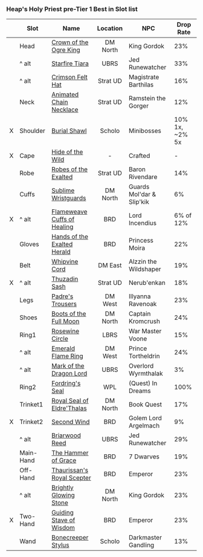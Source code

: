 ### Heap's Holy Priest pre-Tier 1 Best in Slot list

|      | Slot      | Name                                                         | Location | NPC                       | Drop Rate      |
| ---- | --------- | ------------------------------------------------------------ | :------: | ------------------------- | -------------- |
|      | Head      | [Crown of the Ogre King](https://classic.wowhead.com/item=18526/crown-of-the-ogre-king) | DM North | King Gordok               | 23%            |
|      | ^ alt     | [Starfire Tiara](https://classic.wowhead.com/item=12604/starfire-tiara) |   UBRS   | Jed Runewatcher           | 33%            |
|      | ^ alt     | [Crimson Felt Hat](https://classic.wowhead.com/item=18727/crimson-felt-hat) | Strat UD | Magistrate Barthilas      | 16%            |
|      | Neck      | [Animated Chain Necklace](https://classic.wowhead.com/item=18723/animated-chain-necklace) | Strat UD | Ramstein the Gorger       | 12%            |
| X    | Shoulder  | [Burial Shawl](https://classic.wowhead.com/item=18681/burial-shawl) |  Scholo  | Minibosses                | 10% 1x, ~2% 5x |
| X    | Cape      | [Hide of the Wild](https://classic.wowhead.com/item=18510/hide-of-the-wild) |    -     | Crafted                   | -              |
|      | Robe      | [Robes of the Exalted](https://classic.wowhead.com/item=13346/robes-of-the-exalted) | Strat UD | Baron Rivendare           | 14%            |
|      | Cuffs     | [Sublime Wristguards](https://classic.wowhead.com/item=18497/sublime-wristguards) | DM North | Guards Mol'dar & Slip'kik | 6%             |
| X    | ^ alt     | [Flameweave Cuffs of Healing](https://classic.wowhead.com/item=11766/flameweave-cuffs) |   BRD    | Lord Incendius            | 6% of 12%      |
|      | Gloves    | [Hands of the Exalted Herald](https://classic.wowhead.com/item=12554/hands-of-the-exalted-herald) |   BRD    | Princess Moira            | 22%            |
|      | Belt      | [Whipvine Cord](https://classic.wowhead.com/item=18327/whipvine-cord) | DM East  | Alzzin the Wildshaper     | 19%            |
| X    | ^ alt     | [Thuzadin Sash](https://classic.wowhead.com/item=18740/thuzadin-sash) | Strat UD | Nerub'enkan               | 18%            |
|      | Legs      | [Padre's Trousers](https://classic.wowhead.com/item=18386/padres-trousers) | DM West  | Illyanna Ravenoak         | 23%            |
|      | Shoes     | [Boots of the Full Moon](https://classic.wowhead.com/item=18507/boots-of-the-full-moon) | DM North | Captain Kromcrush         | 24%            |
|      | Ring1     | [Rosewine Circle](https://classic.wowhead.com/item=13178/rosewine-circle) |   LBRS   | War Master Voone          | 15%            |
|      | ^ alt     | [Emerald Flame Ring](https://classic.wowhead.com/item=18395/emerald-flame-ring) | DM West  | Prince Tortheldrin        | 24%            |
|      | ^ alt     | [Mark of the Dragon Lord](https://classic.wowhead.com/item=13143/mark-of-the-dragon-lord) |   UBRS   | Overlord Wyrmthalak       | 3%             |
|      | Ring2     | [Fordring's Seal](https://classic.wowhead.com/item=16058/fordrings-seal) |   WPL    | (Quest) In Dreams         | 100%           |
|      | Trinket1  | [Royal Seal of Eldre'Thalas](https://classic.wowhead.com/item=18469/royal-seal-of-eldrethalas) | DM North | Book Quest                | 17%            |
| X    | Trinket2  | [Second Wind](https://classic.wowhead.com/item=11819/second-wind) |   BRD    | Golem Lord Argelmach      | 9%             |
|      | ^ alt     | [Briarwood Reed](https://classic.wowhead.com/item=12930/briarwood-reed) |   UBRS   | Jed Runewatcher           | 29%            |
|      | Main-Hand | [The Hammer of Grace](https://classic.wowhead.com/item=11923/the-hammer-of-grace) |   BRD    | 7 Dwarves                 | 19%            |
|      | Off-Hand  | [Thaurissan's Royal Scepter](https://classic.wowhead.com/item=11928/thaurissans-royal-scepter) |   BRD    | Emperor                   | 23%            |
|      | ^ alt     | [Brightly Glowing Stone](https://classic.wowhead.com/item=18523/brightly-glowing-stone) | DM North | King Gordok               | 23%            |
| X    | Two-Hand  | [Guiding Stave of Wisdom](https://classic.wowhead.com/item=11932/guiding-stave-of-wisdom) |   BRD    | Emperor                   | 23%            |
|      | Wand      | [Bonecreeper Stylus](https://classic.wowhead.com/item=13938/bonecreeper-stylus) |  Scholo  | Darkmaster Gandling       | 13%            |

